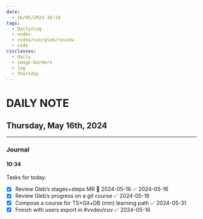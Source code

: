 ```yaml
---
date:
  - 16/05/2024 10:34
tags:
  - Daily/Log
  - vvdev
  - vvdev/cuv/gleb/review
  - code
cssclasses:
  - daily
  - image-borders
  - log
  - Thursday
---
```

# DAILY NOTE
## Thursday, May 16th, 2024
---
### Journal
#### 10:34
Tasks for today:
- [x] Review Gleb’s stages+steps MR 📅 2024-05-16 ✅ 2024-05-16
- [x] Review Gleb’s progress on a git course ✅ 2024-05-16
- [x] Compose a course for TS+Git+DB (min) learning path ✅ 2024-05-31
- [x] Fninsh with users export in #vvdev/cuv ✅ 2024-05-16